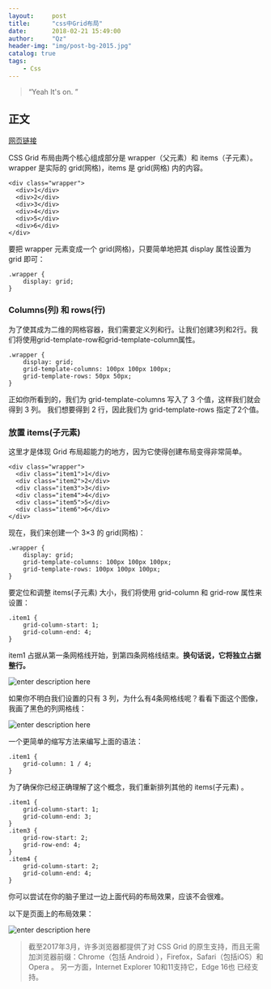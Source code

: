 ```yaml
---
layout:     post
title:      "css中Grid布局"
date:       2018-02-21 15:49:00
author:     "Qz"
header-img: "img/post-bg-2015.jpg"
catalog: true
tags:
    - Css
---
```


> “Yeah It's on. ”


## 正文
[网页链接](http://www.css88.com/archives/8506)

CSS Grid 布局由两个核心组成部分是 wrapper（父元素）和 items（子元素）。 wrapper 是实际的 grid(网格)，items 是 grid(网格) 内的内容。


```
<div class="wrapper">
  <div>1</div>
  <div>2</div>
  <div>3</div>
  <div>4</div>
  <div>5</div>
  <div>6</div>
</div>
```
要把 wrapper 元素变成一个 grid(网格)，只要简单地把其 display 属性设置为 grid 即可：
```
.wrapper {
    display: grid;
}
```

### Columns(列) 和 rows(行)
为了使其成为二维的网格容器，我们需要定义列和行。让我们创建3列和2行。我们将使用grid-template-row和grid-template-column属性。
```
.wrapper {
    display: grid;
    grid-template-columns: 100px 100px 100px;
    grid-template-rows: 50px 50px;
}
```

正如你所看到的，我们为 grid-template-columns 写入了 3 个值，这样我们就会得到 3 列。 我们想要得到 2 行，因此我们为 grid-template-rows 指定了2个值。


### 放置 items(子元素)
这里才是体现 Grid 布局超能力的地方，因为它使得创建布局变得非常简单。
```
<div class="wrapper">
  <div class="item1">1</div>
  <div class="item2">2</div>
  <div class="item3">3</div>
  <div class="item4">4</div>
  <div class="item5">5</div>
  <div class="item6">6</div>
</div>
```
现在，我们来创建一个 3×3 的 grid(网格)：

```
.wrapper {
    display: grid;
    grid-template-columns: 100px 100px 100px;
    grid-template-rows: 100px 100px 100px;
}
```

要定位和调整 items(子元素) 大小，我们将使用 grid-column 和 grid-row 属性来设置：
```
.item1 {
    grid-column-start: 1;
    grid-column-end: 4;
}
```
item1 占据从第一条网格线开始，到第四条网格线结束。**换句话说，它将独立占据整行。**

![enter description here][1]

如果你不明白我们设置的只有 3 列，为什么有4条网格线呢？看看下面这个图像，我画了黑色的列网格线：


![enter description here][2]


一个更简单的缩写方法来编写上面的语法：
```
.item1 {
    grid-column: 1 / 4;
}
```


为了确保你已经正确理解了这个概念，我们重新排列其他的 items(子元素) 。

```
.item1 {
    grid-column-start: 1;
    grid-column-end: 3;
}
.item3 {
    grid-row-start: 2;
    grid-row-end: 4;
}
.item4 {
    grid-column-start: 2;
    grid-column-end: 4;
}
```

你可以尝试在你的脑子里过一边上面代码的布局效果，应该不会很难。

以下是页面上的布局效果：

![enter description here][3]


>截至2017年3月，许多浏览器都提供了对 CSS Grid 的原生支持，而且无需加浏览器前缀：Chrome（包括 Android ），Firefox，Safari（包括iOS）和 Opera 。 另一方面，Internet Explorer 10和11支持它，Edge 16也 已经支持。

  [1]: http://newimg88.b0.upaiyun.com/newimg88/2017/12/1_he7CoAzdQB3sei_WpHOtNg.png
  [2]: http://newimg88.b0.upaiyun.com/newimg88/2017/12/1_l-adYpQCGve7W6DWY949pw.png
  [3]: http://newimg88.b0.upaiyun.com/newimg88/2017/12/1_QDSybpxjXSat6UtoHgUapQ.png